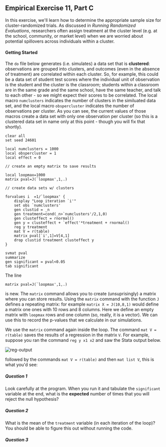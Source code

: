 ## Empirical Exercise 11, Part C

In this exercise, we'll learn how to determine the appropriate sample size for cluster-randomized 
trials.  As discussed in _Running Randomized Evaluations_, researchers often assign treatment 
at the cluster level (e.g. at the school, community, or market level) when we are worried about 
potential spillovers across individuals within a cluster.

#### Getting Started

The `do` file below generates (i.e. simulates) a data set that is **clustered**:  observations 
are grouped into clusters, and outcomes (even in the absence of treatment) are correlated 
within each cluster.  So, for example, this could be a data set of student test scores where 
the individual unit of observation is the student and the cluster is the classroom; students 
within a classroom are in the same grade and the same school, have the same teacher, and talk to each other - so 
we might expect their scores to be correlated.  The local macro `numclusters` indicates the number of 
clusters in the similuated data set, and the local macro `obspercluster` indicates the number 
of observations per cluster.  As you can see, the current values of those macros create a data set 
with only one observation per cluster (so this is a clustered data set in name only at this point - though 
you will fix that shortly).  

```
clear all
set seed 24601

local numclusters = 1000
local obspercluster = 1
local effect = 0

// create an empty matrix to save results

local loopmax=1000
matrix pval=J(`loopmax',1,.)

// create data sets w/ clusters

forvalues i  =1/`loopmax' {
    display "Loop iteration `i'"
	set obs `numclusters'
	gen clustid = _n
	gen treatment=cond(_n>`numclusters'/2,1,0)
	gen clusteffect = rnormal()
	gen y = clusteffect + `effect'*treatment + rnormal()
	reg y treatment
	mat V = r(table)
	matrix pval[`i',1]=V[4,1]
	drop clustid treatment clusteffect y
}

svmat pval
summarize
gen significant = pval<0.05
tab significant
```

The line 
```
matrix pval=J(`loopmax',1,.)
```
is new.  The `matrix` command allows you to create (unsuprisingly) a matrix 
where you can store results.  Using the `matrix` command with the function `J` 
defines a repeating matrix:  for example `matrix X = J(10,8,1)` would define a 
matrix one ones with 10 rows and 8 columns.  Here we define an empty matrix with 
`loopmax` rows and one column (so, really, it is a vector).  We can use this to 
record the p-values that we calculate in our simulations.  

We use the `matrix` command again inside the loop.  The command `mat V = r(table)` 
saves the results of a regression in the matrix `V`.  For example, suppose you ran the command 
`reg y x1 x2` and saw the Stata output below.

![reg-output](https://pjakiela.github.io/ECON379/exercises/E11-power/reg-output.png)



followed by the commands `mat V = r(table)` and then `mat list V`, this is what 
you'd see:

##### Question 1

Look carefully at the program.  When you run it and tabulate the `significant` variable at the end, 
what is the **expected** number of times that you will reject the null hypothesis?  

##### Question 2

What is the mean of the `treatment` variable (in each iteration of the loop)?  You should be able 
to figure this out without running the code.

##### Question 3



